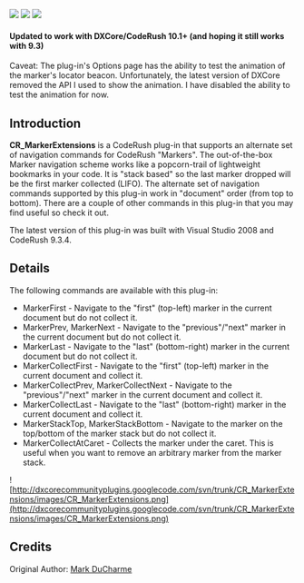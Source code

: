 [![](http://dxcorecommunityplugins.googlecode.com/svn/trunk/Common/Graphics/Download.png)](http://dxcorecommunityplugins.googlecode.com/svn/trunk/CR_MarkerExtensions/bin/CR_MarkerExtensions.zip)      [![](http://dxcorecommunityplugins.googlecode.com/svn/trunk/Common/Graphics/InstallHelp.png)](http://code.google.com/p/dxcorecommunityplugins/wiki/InstallInstructions)
[![](http://dxcorecommunityplugins.googlecode.com/svn/trunk/Common/Graphics/Feedback.png)](http://code.google.com/p/dxcorecommunityplugins/wiki/Feedback)

#### Updated to work with DXCore/CodeRush 10.1+ (and hoping it still works with 9.3) ####
Caveat: The plug-in's Options page has the ability to test the animation of the marker's locator beacon. Unfortunately, the latest version of DXCore removed the API I used to show the animation. I have disabled the ability to test the animation for now.

## Introduction ##

**CR\_MarkerExtensions** is a CodeRush plug-in that supports an alternate set of navigation commands for CodeRush "Markers". The out-of-the-box Marker navigation scheme works like a popcorn-trail of lightweight bookmarks in your code. It is "stack based" so the last marker dropped will be the first marker collected (LIFO). The alternate set of navigation commands supported by this plug-in work in "document" order (from top to bottom). There are a couple of other commands in this plug-in that you may find useful so check it out.

The latest version of this plug-in was built with Visual Studio 2008 and CodeRush 9.3.4.

## Details ##

The following commands are available with this plug-in:

  * MarkerFirst - Navigate to the "first" (top-left) marker in the current document but do not collect it.
  * MarkerPrev, MarkerNext - Navigate to the "previous"/"next" marker in the current document but do not collect it.
  * MarkerLast - Navigate to the "last" (bottom-right) marker in the current document but do not collect it.
  * MarkerCollectFirst - Navigate to the "first" (top-left) marker in the current document and collect it.
  * MarkerCollectPrev, MarkerCollectNext - Navigate to the "previous"/"next" marker in the current document and collect it.
  * MarkerCollectLast - Navigate to the "last" (bottom-right) marker in the current document and collect it.
  * MarkerStackTop, MarkerStackBottom - Navigate to the marker on the top/bottom of the marker stack but do not collect it.
  * MarkerCollectAtCaret - Collects the marker under the caret. This is useful when you want to remove an arbitrary marker from the marker stack.

![http://dxcorecommunityplugins.googlecode.com/svn/trunk/CR_MarkerExtensions/images/CR_MarkerExtensions.png](http://dxcorecommunityplugins.googlecode.com/svn/trunk/CR_MarkerExtensions/images/CR_MarkerExtensions.png)

## Credits ##

Original Author: [Mark DuCharme](http://code.google.com/u/mark.ducharme)